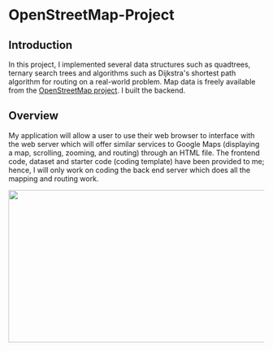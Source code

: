 # OpenStreetMap-Project
## Introduction
In this project, I implemented several data structures such as quadtrees, ternary search trees and algorithms such as Dijkstra's shortest path algorithm for routing on a real-world problem. Map data is freely available from the [OpenStreetMap project](https://www.openstreetmap.org/). I built the backend.

## Overview
My application will allow a user to use their web browser to interface with the web server which will offer similar services to Google Maps (displaying a map, scrolling, zooming, and routing) through an HTML file.
The frontend code, dataset and starter code (coding template) have been provided to me; hence, I will only work on coding the back end server which does all the mapping and routing work.

<p align="center"><img src="https://github.com/tugcekiziltepe/OpenStreetMap-Project/map.png" width="600" height = "300"></p>